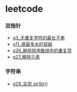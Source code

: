 # leetcode

### 双指针

- [q3\_无重复字符的最长子串](/双指针/q3_无重复字符的最长子串/longest-substring-without-repeating-characters.md)
- [q11\_盛最多水的容器](/双指针/q11_盛最多水的容器/container-with-most-water.md)
- [q26\_删除排序数组中的重复项](/双指针/q26_删除有序数组中的重复项/remove-duplicates-from-sorted-array.js)
- [q27\_移除元素](/双指针/q27_移除元素/remove-element.js)

### 字符串

- [q28\_实现 strStr()](</字符串/q28_实现strStr()/implement-strstr.md>)
